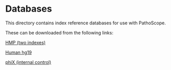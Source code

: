 # Databases

This directory contains index reference databases for use with PathoScope.

These can be downloaded from the following links:

[HMP (two indexes)](https://www.dropbox.com/s/7z2c8c2walg92yv/HMP.zip?dl=1)

[Human hg19](https://www.dropbox.com/s/nljz9cjoc5z43k8/human.zip?dl=1)

[phiX (internal control)](https://www.dropbox.com/s/sjy94bnxw6h4a6m/phix.zip?dl=1)


